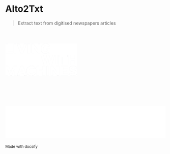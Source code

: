 
# Alto2Txt

> Extract text from digitised newspapers articles

<img height="25" hspace="0"/>

<a href="https://livingwithmachines.ac.uk/"> <img src="LWM.png" height="100" /></a>

<img height="75" hspace="0"/>
<img src="partners.png" height="100" />


<small> Made with docsify </small>
